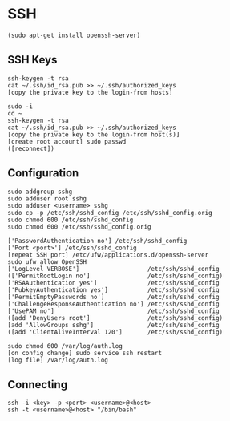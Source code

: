 # SSH

    (sudo apt-get install openssh-server)

## SSH Keys

    ssh-keygen -t rsa
    cat ~/.ssh/id_rsa.pub >> ~/.ssh/authorized_keys
    [copy the private key to the login-from hosts]

    sudo -i
    cd ~
    ssh-keygen -t rsa
    cat ~/.ssh/id_rsa.pub >> ~/.ssh/authorized_keys
    [copy the private key to the login-from host(s)]
    [create root account] sudo passwd
    ([reconnect])

## Configuration

    sudo addgroup sshg
    sudo adduser root sshg
    sudo adduser <username> sshg
    sudo cp -p /etc/ssh/sshd_config /etc/ssh/sshd_config.orig
    sudo chmod 600 /etc/ssh/sshd_config
    sudo chmod 600 /etc/ssh/sshd_config.orig

    ['PasswordAuthentication no'] /etc/ssh/sshd_config
    ['Port <port>'] /etc/ssh/sshd_config
    [repeat SSH port] /etc/ufw/applications.d/openssh-server
    sudo ufw allow OpenSSH
    ['LogLevel VERBOSE']                   /etc/ssh/sshd_config
    (['PermitRootLogin no']                /etc/ssh/sshd_config)
    ['RSAAuthentication yes']              /etc/ssh/sshd_config
    ['PubkeyAuthentication yes']           /etc/ssh/sshd_config
    ['PermitEmptyPasswords no']            /etc/ssh/sshd_config
    ['ChallengeResponseAuthentication no'] /etc/ssh/sshd_config
    ['UsePAM no']                          /etc/ssh/sshd_config
    ([add 'DenyUsers root']                /etc/ssh/sshd_config)
    [add 'AllowGroups sshg']               /etc/ssh/sshd_config
    ([add 'ClientAliveInterval 120']       /etc/ssh/sshd_config)

    sudo chmod 600 /var/log/auth.log
    [on config change] sudo service ssh restart
    [log file] /var/log/auth.log

## Connecting

    ssh -i <key> -p <port> <username>@<host>
    ssh -t <username>@<host> "/bin/bash"
